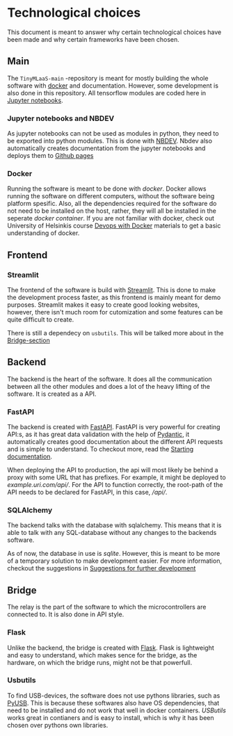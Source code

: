 # Technological choices

This document is meant to answer why certain technological choices have been made and why certain frameworks have been chosen.

## Main

The `TinyMLaaS-main` -repository is meant for mostly building the whole software with [docker](https://www.docker.com/) and documentation. However, some development is also done in this repository. All tensorflow modules are coded here in [Jupyter notebooks](https://jupyter.org/).

### Jupyter notebooks and NBDEV

As jupyter notebooks can not be used as modules in python, they need to be exported into python modules. This is done with [NBDEV](https://nbdev.fast.ai/). Nbdev also automatically creates documentation from the jupyter notebooks and deploys them to [Github pages](https://tinymlaas.github.io/TinyMLaaS/)

### Docker

Running the software is meant to be done with *docker*. Docker allows running the software on different computers, without the software being platform spesific. Also, all the dependencies required for the software do not need to be installed on the host, rather, they will all be installed in the seperate *docker container*. If you are not familiar with docker, check out University of Helsinkis course [Devops with Docker](https://devopswithdocker.com/) materials to get a basic understanding of docker.

## Frontend

### Streamlit

The frontend of the software is build with [Streamlit](https://streamlit.io/). This is done to make the development process faster, as this frontend is mainly meant for demo purposes. Streamlit makes it easy to create good looking websites, however, there isn't much room for cutomization and some features can be quite difficult to create.

There is still a dependecy on `usbutils`. This will be talked more about in the [Bridge-section](#Bridge)

## Backend

The backend is the heart of the software. It does all the communication between all the other modules and does a lot of the heavy lifting of the software. It is created as a API.

### FastAPI

The backend is created with [FastAPI](https://fastapi.tiangolo.com/). FastAPI is very powerful for creating API:s, as it has great data validation with the help of [Pydantic](https://docs.pydantic.dev/latest/), it automatically creates good documentation about the different API requests and is simple to understand. To checkout more, read the [Starting documentation](https://fastapi.tiangolo.com/tutorial/). 

When deploying the API to production, the api will most likely be behind a proxy with some URL that has prefixes. For example, it might be deployed to *example.uri.com/api/*. For the API to function correctly, the root-path of the API needs to be declared for FastAPI, in this case, */api/*. 

### SQLAlchemy

The backend talks with the database with sqlalchemy. This means that it is able to talk with any SQL-database without any changes to the backends software.

As of now, the database in use is *sqlite*. However, this is meant to be more of a temporary solution to make development easier. For more information, checkout the suggestions in [Suggestions for further development](next_steps.md)

## Bridge

The relay is the part of the software to which the microcontrollers are connected to. It is also done in API style.

### Flask

Unlike the backend, the bridge is created with [Flask](https://flask.palletsprojects.com/en/2.3.x/). Flask is lightweight and easy to understand, which makes sence for the bridge, as the hardware, on which the bridge runs, might not be that powerfull.

### Usbutils

To find USB-devices, the software does not use pythons libraries, such as [PyUSB](https://github.com/pyusb/pyusb). This is because these softwares also have OS dependencies, that need to be installed and do not work that well in docker containers. *USButils* works great in contianers and is easy to install, which is why it has been chosen over pythons own libraries.
